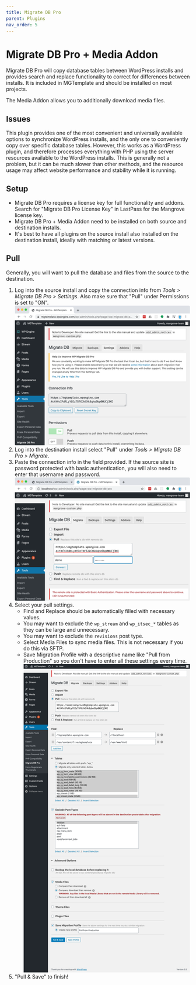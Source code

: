 ```yaml
---
title: Migrate DB Pro
parent: Plugins
nav_order: 5
---
```

# Migrate DB Pro + Media Addon
Migrate DB Pro will copy database tables between WordPress installs
and provides search and replace functionality to correct for differences between installs.
It is included in MGTemplate and should be installed on most projects.

The Media Addon allows you to additionally download media files.

## Issues
This plugin provides one of the most convenient and universally available options to synchronize
WordPress installs, and the only one to conveniently copy over specific database tables.
However, this works as a WordPress plugin, and therefore processes everything with PHP using the
server resources available to the WordPress installs.
This is generally not a problem, but it can be much slower than other methods,
and the resource usage may affect website performance and stability while it is running.

## Setup
-  Migrate DB Pro requires a license key for full functionality and addons.
    Search for "Migrate DB Pro License Key" in LastPass for the Mangrove license key.
- Migrate DB Pro + Media Addon need to be installed on both source and destination installs.
- It's best to have all plugins on the source install also installed on the destination install,
    ideally with matching or latest versions.
    
## Pull
Generally, you will want to pull the database and files from the source to the destination.

1. Log into the source install and copy the connection info from
    _Tools > Migrate DB Pro > Settings_.
    Also make sure that "Pull" under Permissions is set to "ON".
    ![Connection info screen.](images/connection-info.png)
2. Log into the destination install select "Pull" under
    _Tools > Migrate DB Pro > Migrate_.
3. Paste the connection info in the field provided.
    If the source site is password protected with basic authentication,
    you will also need to enter that username and password.
    ![Enter connection info screen.](images/basic-auth.png)
3. Select your pull settings.
    - Find and Replace should be automatically filled with necessary values.
    - You may want to exclude the `wp_stream` and `wp_itsec_*` tables as they can be large and 
        unnecessary.
    - You may want to exclude the `revisions` post type.
    - Select Media Files to sync media files. This is not necessary if you do this via SFTP.
    - Save Migration Profile with a descriptive name like "Pull from Production" so you don't have
        to enter all these settings every time.
    ![Select pull settings.](images/pull-settings.png)
4. "Pull & Save" to finish!
